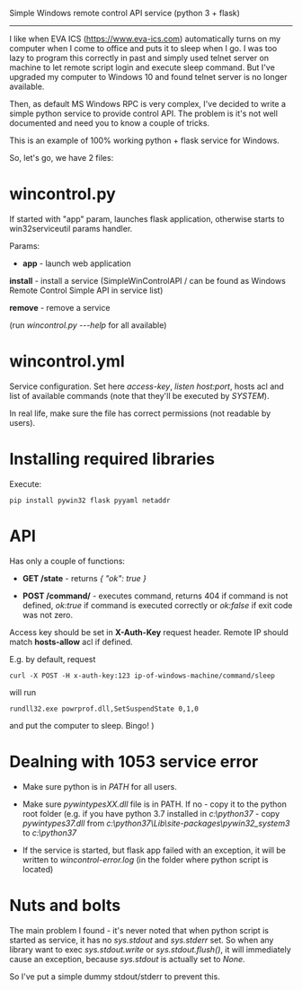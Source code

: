 Simple Windows remote control API service (python 3 + flask)
************************************************************

I like when EVA ICS (https://www.eva-ics.com) automatically turns on my
computer when I come to office and puts it to sleep when I go. I was too lazy
to program this correctly in past and simply used telnet server on machine to
let remote script login and execute sleep command. But I've upgraded my
computer to Windows 10 and found telnet server is no longer available.

Then, as default MS Windows RPC is very complex, I've decided to write a simple
python service to provide control API. The problem is it's not well documented
and need you to know a couple of tricks.

This is an example of 100% working python + flask service for Windows.

So, let's go, we have 2 files:

wincontrol.py
=============

If started with "app" param, launches flask application, otherwise starts to
win32serviceutil params handler.

Params:

* **app** - launch web application

**install**  - install a service (SimpleWinControlAPI / can be found as Windows
  Remote Control Simple API in service list)

**remove** - remove a service

(run *wincontrol.py ---help* for all available) 

wincontrol.yml
==============

Service configuration. Set here *access-key*, *listen host:port*, hosts acl and
list of available commands (note that they'll be executed by *SYSTEM*).

In real life, make sure the file has correct permissions (not readable by
users).

Installing required libraries
=============================

Execute:

    pip install pywin32 flask pyyaml netaddr

API
===

Has only a couple of functions:

* **GET /state** - returns *{ "ok": true }*

* **POST /command/<cmd>** - executes command, returns 404 if command is not
  defined, *ok:true* if command is executed correctly or *ok:false* if exit
  code was not zero.

Access key should be set in **X-Auth-Key** request header. Remote IP should
match **hosts-allow** acl if defined.

E.g. by default, request

    curl -X POST -H x-auth-key:123 ip-of-windows-machine/command/sleep

will run

    rundll32.exe powrprof.dll,SetSuspendState 0,1,0

and put the computer to sleep. Bingo! )

Dealning with 1053 service error
================================

* Make sure python is in *PATH* for all users.

* Make sure *pywintypesXX.dll* file is in PATH. If no - copy it to the python
  root folder (e.g. if you have python 3.7 installed in *c:\python37* - copy
  *pywintypes37.dll* from *c:\python37\Lib\site-packages\pywin32_system3* to
  *c:\python37*

* If the service is started, but flask app failed with an exception, it will be
  written to *wincontrol-error.log* (in the folder where python script is
  located)

Nuts and bolts
==============

The main problem I found - it's never noted that when python script is started
as service, it has no *sys.stdout* and *sys.stderr* set. So when any library
want to exec *sys.stdout.write* or *sys.stdout.flush()*, it will immediately
cause an exception, because *sys.stdout* is actually set to *None*.

So I've put a simple dummy stdout/stderr to prevent this.

